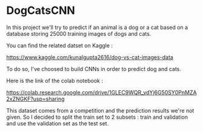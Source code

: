 # DogCatsCNN

In this project we'll try to predict if an animal is a dog or a cat based on a database storing 25000 training images of dogs and cats. 

You can find the related datset on Kaggle : 

https://www.kaggle.com/kunalgupta2616/dog-vs-cat-images-data

To do so, I've choosed to build CNNs in order to predict dog and cats. 

Here is the link of the colab notebook : 

https://colab.research.google.com/drive/1GLEC9WQR_vdYj6G50SY0PnMZA2xZNGKF?usp=sharing

This dataset comes from a competition and the prediction results we're not given. So I decided to split the train set to 2 subsets : train and validation and use the validation set as the test set. 
 

